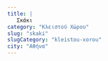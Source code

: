 ```yaml
---
title: |
   Σκάκι
category: "Κλειστού Χώρου"
slug: "skaki"
slugCategory: "kleistou-xorou"
city: "Αθήνα"
---
```


